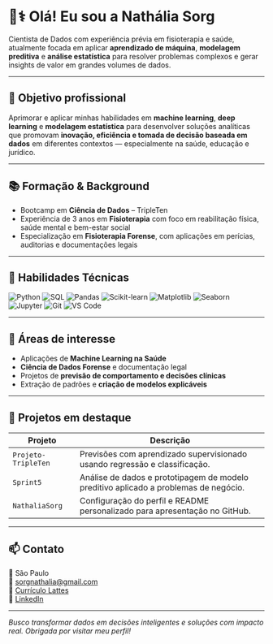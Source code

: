 # 👩⚕️ Olá! Eu sou a Nathália Sorg

Cientista de Dados com experiência prévia em fisioterapia e saúde, atualmente focada em aplicar **aprendizado de máquina**, **modelagem preditiva** e **análise estatística** para resolver problemas complexos e gerar insights de valor em grandes volumes de dados.

---

## 🎯 Objetivo profissional

Aprimorar e aplicar minhas habilidades em **machine learning**, **deep learning** e **modelagem estatística** para desenvolver soluções analíticas que promovam **inovação, eficiência e tomada de decisão baseada em dados** em diferentes contextos — especialmente na saúde, educação e jurídico.

---

## 📚 Formação & Background

- Bootcamp em **Ciência de Dados** – TripleTen  
- Experiência de 3 anos em **Fisioterapia** com foco em reabilitação física, saúde mental e bem-estar social  
- Especialização em **Fisioterapia Forense**, com aplicações em perícias, auditorias e documentações legais

---

## 🧠 Habilidades Técnicas

![Python](https://img.shields.io/badge/Python-3776AB?style=for-the-badge&logo=python&logoColor=white)
![SQL](https://img.shields.io/badge/SQL-4479A1?style=for-the-badge&logo=postgresql&logoColor=white)
![Pandas](https://img.shields.io/badge/Pandas-150458?style=for-the-badge&logo=pandas&logoColor=white)
![Scikit-learn](https://img.shields.io/badge/Scikit--learn-F7931E?style=for-the-badge&logo=scikit-learn&logoColor=white)
![Matplotlib](https://img.shields.io/badge/Matplotlib-11557C?style=for-the-badge&logo=matplotlib&logoColor=white)
![Seaborn](https://img.shields.io/badge/Seaborn-2D3F70?style=for-the-badge)
![Jupyter](https://img.shields.io/badge/Jupyter-F37626?style=for-the-badge&logo=jupyter&logoColor=white)
![Git](https://img.shields.io/badge/Git-F05032?style=for-the-badge&logo=git&logoColor=white)
![VS Code](https://img.shields.io/badge/VSCode-007ACC?style=for-the-badge&logo=visual-studio-code&logoColor=white)

---

## 💼 Áreas de interesse

- Aplicações de **Machine Learning na Saúde**
- **Ciência de Dados Forense** e documentação legal
- Projetos de **previsão de comportamento e decisões clínicas**
- Extração de padrões e **criação de modelos explicáveis**

---

## 📌 Projetos em destaque

| Projeto | Descrição |
|--------|-----------|
| `Projeto-TripleTen` | Previsões com aprendizado supervisionado usando regressão e classificação. |
| `Sprint5` | Análise de dados e prototipagem de modelo preditivo aplicado a problemas de negócio. |
| `NathaliaSorg` | Configuração do perfil e README personalizado para apresentação no GitHub. |

---

## 📫 Contato

📍 São Paulo  
📧 sorgnathalia@gmail.com  
📜 [Currículo Lattes](http://lattes.cnpq.br/6308065195174548)  
🔗 [LinkedIn](https://linkedin.com/in/nath%C3%A1lia-sorg-01070b320)

---

*Busco transformar dados em decisões inteligentes e soluções com impacto real. Obrigada por visitar meu perfil!*
